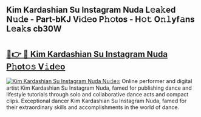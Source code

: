 ## Kim Kardashian Su Instagram Nuda L𝚎a𝚔ed N𝚞𝚍e - Part-bKJ Vi𝚍𝚎o P𝚑𝚘tos - H𝚘𝚝 O𝚗𝚕yf𝚊ns L𝚎a𝚔s cb30W

# <h2><a href="http://kfbaqh.oniu.top/?m=Kim+Kardashian+Su+Instagram+Nuda">🔗👉 🔴 Kim Kardashian Su Instagram Nuda P𝚑ot𝚘𝚜 V𝚒d𝚎o</a></h2>

[![Kim Kardashian Su Instagram Nuda Nu𝚍e𝚜](https://i.imgur.com/0qMVB7G.gif)](http://kfbaqh.oniu.top/?m=Kim+Kardashian+Su+Instagram+Nuda)
Online performer and digital artist Kim Kardashian Su Instagram Nuda, famed for publishing dance and lifestyle tutorials through solo and collaborative dance acts and compact clips. Exceptional dancer Kim Kardashian Su Instagram Nuda, famed for their extraordinary skills and accomplishments in the world of dance.  
